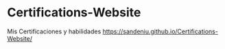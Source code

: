 # Certifications-Website
Mis Certificaciones y habilidades
 https://sandeniu.github.io/Certifications-Website/
